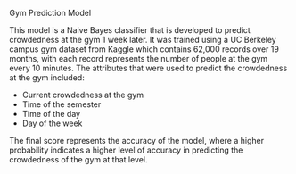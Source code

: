 Gym Prediction Model

This model is a Naive Bayes classifier that is developed to predict crowdedness at the gym 1 week later. It was trained using a UC Berkeley campus gym dataset from Kaggle which contains 62,000 records over 19 months, with each record represents the number of people at the gym every 10 minutes. The attributes that were used to predict the crowdedness at the gym included:
- Current crowdedness at the gym
- Time of the semester
- Time of the day
- Day of the week

The final score represents the accuracy of the model, where a higher probability indicates a higher level of accuracy in predicting the crowdedness of the gym at that level. 
